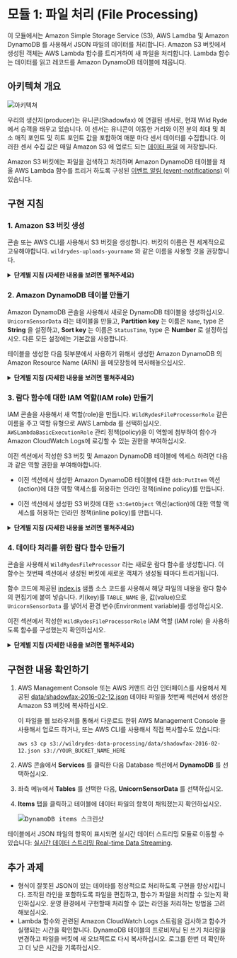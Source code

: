 # 모듈 1: 파일 처리 (File Processing)

이 모듈에서는 Amazon Simple Storage Service (S3), AWS Lamdba 및 Amazon DynamoDB 를 사용해서 JSON 파일의 데이터를 처리합니다. Amazon S3 버킷에서 생성된 객체는 AWS Lambda 함수를 트리거하여 새 파일을 처리합니다. Lambda 함수는 데이터를 읽고 레코드를 Amazon DynamoDB 테이블에 채웁니다.

## 아키텍쳐 개요

<kbd>![아키텍쳐](../images/file-processing-architecture.png)</kbd>

우리의 생산자(producer)는 유니콘(Shadowfax) 에 연결된 센서로, 현재 Wild Ryde 에서 승객을 태우고 있습니다. 이 센서는 유니콘이 이동한 거리와 이전 분의 최대 및 최소 매직 포인트 및 히트 포인트 값을 포함하여 매분 마다 센서 데이터를 수집합니다. 이러한 센서 수집 값은 매일 Amazon S3 에 업로드 되는 [데이터 파일][data/shadowfax-2016-02-12.json] 에 저장됩니다.

Amazon S3 버킷에는 파일을 검색하고 처리하며 Amazon DynamoDB 테이블을 채울 AWS Lambda 함수를 트리거 하도록 구성된 [이벤트 알림 (event-notifications)][event-notifications] 이 있습니다.

## 구현 지침

### 1. Amazon S3 버킷 생성

콘솔 또는 AWS CLI를 사용해서 S3 버킷을 생성합니다. 버킷의 이름은 전 세계적으로 고유해야합니다. `wildrydes-uploads-yourname` 와 같은 이름을 사용할 것을 권장합니다.

<details>
<summary><strong>단계별 지침 (자세한 내용을 보려면 펼쳐주세요)</strong></summary><p>

1. AWS Console 에서 **Services** 를 선택한 다음 Storage 아래의 **S3** 를 선택하십시오.

1. **+Create Bucket** 을 선택하십시오.

1. `wildrydes-uploads-yourname` 와 같은 버킷에 대해서 전 세계적으로 고유한 이름을 넣어주십시오..

1. 버킷의 지역을 선택하십시오.

   <kbd>![버킷 생성 스크린샷](../images/file-processing-s3-bucket.png)</kbd>

1. 기본값을 사용하고 나머지 섹션을 통해 **Next** 를 선택한 다음 review section 애서 **Create Bucket** 을 선택하십시오.

</p></details>

### 2. Amazon DynamoDB 테이블 만들기

Amazon DynamoDB 콘솔을 사용해서 새로운 DynamoDB 테이블을 생성하십시오. `UnicornSensorData` 라는 테이블을 만들고, **Partition key** 는 이름은 `Name`, type 은 **String** 을 설정하고, **Sort key** 는 이름은 `StatusTime`, type 은  **Number** 로 설정하십시오. 다른 모든 설정에는 기본값을 사용합니다.

테이블을 생성한 다음 뒷부분에서 사용하기 위해서 생성한 Amazon DynamoDB 의 Amazon Resource Name (ARN) 을 메모장등에 복사해놓으십시오.

<details>
<summary><strong>단계별 지침 (자세한 내용을 보려면 펼쳐주세요)</strong></summary><p>

1. AWS Management Console 에서 **Services** 를 선택한 다음, Databases 에서 **DynamoDB** 를 선택합니다.

1. **Create table** 을 선택합니다.

1. **Table name** 에 `UnicornSensorData` 를 입력하십시오.

1. **Partition key** 에 `Name` 을 입력하고, 키 유형(key type)으로 **String** 을 선택하십시오.

1. **Add sort key** 체크박스를 선택하십시오. **Sort key** 에 대해 `StatusTime` 을 입력하고, 키 유형(key type)으로 **Number** 를 선택하십시오.

1. **Use default settings** 체크박스를 선택하고. **Create** 버튼을 선택하십시오..

	<kbd>![테이블 생성 스크린샷](../images/file-processing-dynamodb-create.png)</kbd>

1. 새로 생성된 테이블의 개요 섹션(Overview section) 화면의 아래로 스크롤 해서 **ARN** 을 확인하십시오. 다음 섹션에서 사용할 수 있도록 메모장에 복사해두면 편리합니다.

</p></details>

### 3. 람다 함수에 대한 IAM 역할(IAM role) 만들기

IAM 콘솔을 사용해서 새 역할(role)을 만듭니다. `WildRydesFileProcessorRole` 같은 이름을 주고 역할 유형으로 AWS Lambda 를 선택하십시오. `AWSLambdaBasicExecutionRole` 관리 정책(policy)을 이 역할에 첨부하여 함수가 Amazon CloudWatch Logs에 로깅할 수 있는 권한을 부여하십시오.

이전 섹션에서 작성한 S3 버킷 및 Amazon DynamoDB 테이블에 액세스 하려면 다음과 같은 역할 권한을 부여해야합니다.

- 이전 섹션에서 생성한 Amazon DynamoDB 테이블에 대한 `ddb:PutItem` 액션(action)에 대한 역할 액세스를 허용하는 인라인 정책(inline policy)를 만듭니다.

- 이전 섹션에서 생성한 S3 버킷에 대한 `s3:GetObject` 액션(action)에 대한 역할 액세스를 허용하는 인라인 정책(inline policy)를 만듭니다.

<details>
<summary><strong>단계별 지침 (자세한 내용을 보려면 펼쳐주세요)</strong></summary><p>

1. AWS Console 에서, **Services** 를 선택한 다음 Security, Identity & Compliance 섹션에서 **IAM** 을 선택하십시오.

1. 좌측의 탐색 메뉴에서 **Roles** 을 선택한 다음 **Create new role** 를 클릭하십시오.

1. **AWS Service Role** 에서 역할 유형으로 **AWS Lambda** 를 선택하십시오.

    **참고:** 역할 유형을 선택하면 AWS 서비스가 사용자를 대신하여 이 역할을 맡을 수 있도록 역할에 대한 신뢰 정책이 자동으로 생성됩니다. CLI, AWS CloudFormation 또는 다른 방식으로 역할을 작성하는 경우 직접 트러스트 정책을 지정해야합니다.

1. **Filter** 입력칸에서 `AWSLambdaBasicExecutionRole` 를 입력하고 해당 역할 옆의 체크 박스를 선택하십시오.

1. **Next Step** 을 클릭하십시오.

1. **Role Name** 에 `WildRydesFileProcessorRole` 을 입력하십시오.

1. **Create role** 을 클릭하십시오.

1. 역할 페이지의 필터 입력칸에 `WildRydesFileProcessorRole` 을 입력하고, 방금 전 작성한 역할을 클릭하십시오.

1. 사용 권한(Permissions) 탭에서, **Inline Policies** 섹션을 펼친다음 링크를 클릭하여 새 인라인 정책(inline policy)을 만듭니다.

	<kbd>![인라인 정책 스크린샷](../images/file-processing-policies.png)</kbd>

1. **Policy Generator** 가 선택되있는지 확인하고 **Select** 을 클릭합니다.

1. **AWS Service**  드롭 다운에서 **Amazon DynamoDB** 를 선택하십시오.

1. Actions 목록에서 **BatchWriteItem** 을 선택하십시오.

1. 이전 섹션에서 생성한 DynamoDB 테이블의 ARN을 **Amazon Resource Name (ARN)** 입력칸에 넣어줍니다. ARN 형식은 다음과 같습니다.

	```
	arn:aws:dynamodb:REGION:ACCOUNT_ID:table/UnicornSensorData
	```

	예를 들어, US East (N. Virginia) 에서 AWS 계정 ID가 123456789012 인 경우, 테이블 ARN 은 다음과 같습니다:

	```
	arn:aws:dynamodb:us-east-1:123456789012:table/UnicornSensorData
	```

	AWS Management Console 에서 AWS 계정 ID 번호를 찾으려면 우측 상단의 탐색 메뉴에서, **Support** 를 클릭한 다음, **Support Center** 를 클릭하십시오. 현재 로그인한 계정 ID가 지원 메뉴 아래의 오른쪽 상단에 나타납니다.

	<kbd>![정책 생성기 스크린샷](../images/file-processing-policy-generator.png)</kbd>

1. **Add Statement** 를 클릭하십시오.

	<kbd>![정책 스크린샷](../images/file-processing-policy-result.png)</kbd>

1. **AWS Service** 드롭 다운에서 **Amazon S3** 를 선택하십시오.

1. Actions 목록에서 **GetObject** 를 선택하십시오.

1. 이전 섹션에서 생성한 S3 버킷의 ARN을 **Amazon Resource Name (ARN)** 입력칸에 넣어줍니다. ARN 형식은 다음과 같습니다:

	```
	arn:aws:s3:::YOUR_BUCKET_NAME_HERE/*
	```

	예를 들어, 버킷 이름을 `wildrydes-uploads-johndoe` 로 지정한 경우 버킷 ARN은 다음과 같습니다:

	```
	arn:aws:s3:::wildrydes-uploads-johndoe/*
	```

	<kbd>![정책 생성기 스크린샷](../images/file-processing-policy-generator-s3.png)</kbd>

1. **Add Statement** 를 클릭하십시오.

	<kbd>![정책 스크린샷](../images/file-processing-policy-result-full.png)</kbd>

1. **Next Step** 를 클릭한 다음 **Apply Policy** 를 클릭하십시오.

</p></details>

### 4. 데이타 처리를 위한 람다 함수 만들기

콘솔을 사용해서 `WildRydesFileProcessor` 라는 새로운 람다 함수를 생성합니다. 이 함수는 첫번째 섹션에서 생성된 버킷에 새로운 객체가 생성될 때마다 트리거됩니다.

함수 코드에 제공된 [index.js](lambda/WildRydesFileProcessor/index.js) 샘플 소스 코드를 사용해서 해당 파일의 내용을 람다 함수의 편집기에 붙여 넣습니다. 키(key)를 `TABLE_NAME` 을, 값(value)으로 `UnicornSensorData` 를 넣어서 환경 변수(Environment variable)를 생성하십시오.

이전 섹션에서 작성한 `WildRydesFileProcessorRole` IAM 역할 (IAM role) 을 사용하도록 함수를 구성했는지 확인하십시오.

<details>
<summary><strong>단계별 지침 (자세한 내용을 보려면 펼쳐주세요)</strong></summary><p>

1. AWS 콘솔에서 **Services** 를 클릭한 다음 Compute 섹션에서 **Lambda** 를 선택하십시오.

1. **Create function** 를 클릭하십시오.

1. **Author from scratch** 를 클릭하십시오.

1. Basic information 화면에서 **Name** 입력칸에 `WildRydesFileProcessor` 를 넣어주십시오.

1. **Role** 드롭 다운 메뉴에서 `Choose an existing role` 을 선택하십시오.

1. **Existing Role** 드롭 다운 메뉴에서 `WildRydesFileProcessorRole` 을 선택하십시오. 

	<kbd>![이름과 역할 설정 스크린샷](../images/file-processing-lambda-role-2.png)</kbd>
	
1. **Create function** 버튼을 클릭하십시오.

1. **Triggers** 탭을 선택 후, **+Add trigger** 버튼을 누른뒤, 점선으로 된 윤곽선을 클릭하고 **S3** 를 선택하십시오. **Bucket** 에서 **wildrydes-uploads-yourname** 를 선택하고, **Event type** 에서 **Object Created (All)** 항목을 체크하고 , **Enable trigger** 체크 박스를 선택하십시오.

	<kbd>![Create Lambda trigger screenshot](../images/file-processing-configure-trigger-2.png)</kbd>

1. **Submit** 버튼을 클릭하십시오.

1. **Configuration** 탭을 선택 후, **Runtime** 드랍박스 메뉴에서 **Node.js 6.10** 를 선택하십시오.

1. [index.js](lambda/WildRydesFileProcessor/index.js) 의 코드를 복사해서 코드 입력 영역에 붙여넣습니다.

	<!-- <kbd>![Create Lambda function screenshot](../images/file-processing-lambda-create.png)</kbd> -->

1. **Environment variables** 에서 키 값(key)을 `TABLE_NAME` 으로 값(value)을 `UnicornSensorData` 으로 환경 변수를 입력하십시오.

	<kbd>![람다 환경 변수 스크린샷](../images/file-processing-lambda-env-var-2.png)</kbd>

1. **Handler** 입력칸에 대해서는 `index.handler` 기본값을 그대로 둡니다.

1. 큰 파일을 처리하기 위해서는 **Advanced settings** 에서 **Timeout** 설정값을 **5** minutes 으로 설정하십시오.

1. 상단의 **Save** 버튼을 클릭해서 람다 함수 설정을 저장하십시오.

	<!-- <kbd>![Lambda trigger status screenshot](../images/file-processing-trigger-status.png)</kbd> -->

</p></details>

## 구현한 내용 확인하기

1. AWS Management Console 또는 AWS 커맨드 라인 인터페이스를 사용해서 제공된 [data/shadowfax-2016-02-12.json][data/shadowfax-2016-02-12.json] 데이타 파일을 첫번째 섹션에서 생성한 Amazon S3 버킷에 복사하십시오.

	이 파일을 웹 브라우저를 통해서 다운로드 한뒤 AWS Management Console 을 사용해서 업로드 하거나, 또는 AWS CLI를 사용해서 직접 복사할수도 있습니다:

	```console
	aws s3 cp s3://wildrydes-data-processing/data/shadowfax-2016-02-12.json s3://YOUR_BUCKET_NAME_HERE
	```

1. AWS 콘솔에서 **Services** 를 클릭한 다음 Database 섹션에서 **DynamoDB** 를 선택하십시오.

1. 좌측 메뉴에서 **Tables** 를 선택한 다음, **UnicornSensorData** 를 선택하십시오.

1. **Items** 탭을 클릭하고 테이블에 데이터 파일의 항목이 채워졌는지 확인하십시오.

	<kbd>![DynamoDB items 스크린샷](../images/file-processing-dynamodb-items.png)</kbd>

테이블에서 JSON 파일의 항목이 표시되면 실시간 데이터 스트리밍 모듈로 이동할 수 있습니다: [실시간 데이터 스트리밍 Real-time Data Streaming][data-streaming-module].

## 추가 과제

- 형식이 잘못된 JSON이 있는 데이타를 정상적으로 처리하도록 구현을 향상시킵니다. 조작된 라인을 포함하도록 파일을 편집하고, 함수가 파일을 처리할 수 있는지 확인하십시오. 운영 환경에서 구현할때 처리할 수 없는 라인을 처리하는 방법을 고려해보십시오.
- Lambda 함수와 관련된 Amazon CloudWatch Logs 스트림을 검사하고 함수가 실행되는 시간을 확인합니다. DynamoDB 테이블의 프로비저닝 된 쓰기 처리량을 변경하고 파일을 버킷에 새 오브젝트로 다시 복사하십시오. 로그를 한번 더 확인하고 더 낮은 시간을 기록하십시오.

[event-notifications]: http://docs.aws.amazon.com/AmazonS3/latest/dev/NotificationHowTo.html
[data/shadowfax-2016-02-12.json]: https://s3.amazonaws.com/wildrydes-data-processing/data/shadowfax-2016-02-12.json
[data-streaming-module]: ../2_DataStreaming/README.md
